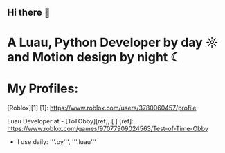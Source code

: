 ## Hi there 👋

# A Luau, Python Developer by day ☼ and Motion design by night ☾

# My Profiles:
[Roblox][1]
[1]: https://www.roblox.com/users/3780060457/profile

Luau Developer at - [ToTObby][ref]; [ ]
[ref]: https://www.roblox.com/games/97077909024563/Test-of-Time-Obby
 * I use daily: '''.py''', '''.luau'''
